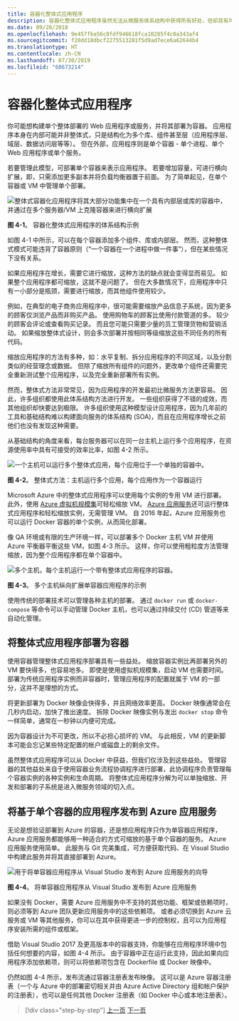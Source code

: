 ```yaml
---
title: 容器化整体式应用程序
description: 容器化整体式应用程序虽然无法从微服务体系结构中获得所有好处，但却具有可立即提供的重要部署优势。
ms.date: 09/20/2018
ms.openlocfilehash: 9e457fba56c8fdf946618fca10285f4c0a343af4
ms.sourcegitcommit: f20dd18dbcf2275513281f5d9ad7ece6a62644b4
ms.translationtype: HT
ms.contentlocale: zh-CN
ms.lasthandoff: 07/30/2019
ms.locfileid: "68673214"
---
```

# <a name="containerizing-monolithic-applications"></a>容器化整体式应用程序

你可能想构建单个整体部署的 Web 应用程序或服务，并将其部署为容器。 应用程序本身在内部可能并非整体式，只是结构化为多个库、组件甚至层（应用程序层、域层、数据访问层等等）。 但在外部，应用程序则是单个容器 - 单个进程、单个 Web 应用程序或单个服务。

若要管理此模型，可部署单个容器来表示应用程序。 若要增加容量，可进行横向扩展，即，只需添加更多副本并将负载均衡器置于前面。 为了简单起见，在单个容器或 VM 中管理单个部署。

![整体式容器化应用程序将其大部分功能集中在一个具有内部层或库的容器中，并通过在多个服务器/VM 上克隆容器来进行横向扩展](./media/image1.png)

**图 4-1**。 容器化整体式应用程序的体系结构示例

如图 4-1 中所示，可以在每个容器添加多个组件、库或内部层。 然而，这种整体式模式可能违背了容器原则（“一个容器在一个进程中做一件事”），但在某些情况下没有关系。

如果应用程序在增长，需要它进行缩放，这种方法的缺点就会变得显而易见。 如果整个应用程序都可缩放，这就不是问题了。 但在大多数情况下，应用程序中只有一小部分是瓶颈，需要进行缩放，而其他组件使用较少。

例如，在典型的电子商务应用程序中，很可能需要缩放产品信息子系统，因为更多的顾客仅浏览产品而非购买产品。 使用购物车的顾客比使用付款管道的多。 较少的顾客会评论或查看购买记录。 而且您可能只需要少量的员工管理货物和营销活动。 如果缩放整体式设计，则会多次部署并按相同等级缩放这些不同任务的所有代码。

缩放应用程序的方法有多种，如：水平复制、拆分应用程序的不同区域，以及分割类似的经营理念或数据。 但除了缩放所有组件的问题外，更改单个组件还需要完全重新测试整个应用程序，以及完全重新部署所有实例。

然而，整体式方法非常常见，因为应用程序的开发最初比微服务方法更容易。 因此，许多组织都使用此体系结构方法进行开发。 一些组织获得了不错的成效，而其他组织却快要达到极限。 许多组织使用这种模型设计应用程序，因为几年前的工具和基础结构难以构建面向服务的体系结构 (SOA)，而且在应用程序增长之前他们也没有发现这种需要。

从基础结构的角度来看，每台服务器可以在同一台主机上运行多个应用程序，在资源使用率中具有可接受的效率比率，如图 4-2 所示。

![一个主机可以运行多个整体式应用，每个应用位于一个单独的容器中。](./media/image2.png)

**图 4-2**。 整体式方法：主机运行多个应用，每个应用作为一个容器运行

Microsoft Azure 中的整体式应用程序可以使用每个实例的专用 VM 进行部署。 此外，使用 [Azure 虚拟机规模集](https://azure.microsoft.com/documentation/services/virtual-machine-scale-sets/)可轻松缩放 VM。 [Azure 应用服务](https://azure.microsoft.com/services/app-service/)还可运行整体式应用程序和轻松缩放实例，无需管理 VM。 自 2016 年起，Azure 应用服务也可以运行 Docker 容器的单个实例，从而简化部署。

像 QA 环境或有限的生产环境一样，可以部署多个 Docker 主机 VM 并使用 Azure 平衡器平衡这些 VM，如图 4-3 所示。 这样，你可以使用粗粒度方法管理缩放，因为整个应用程序都在单个容器中。

![多个主机，每个主机运行一个带有整体式应用程序的容器。](./media/image3.png)

**图 4-3**。 多个主机纵向扩展单容器应用程序的示例

使用传统的部署技术可以管理各种主机的部署。 通过 `docker run` 或 `docker-compose` 等命令可以手动管理 Docker 主机，也可以通过持续交付 (CD) 管道等来自动化管理。

## <a name="deploying-a-monolithic-application-as-a-container"></a>将整体式应用程序部署为容器

使用容器管理整体式应用程序部署具有一些益处。 缩放容器实例比再部署另外的 VM 要快得多，也容易地多。 即使是使用虚拟机规模集，启动 VM 也需要时间。 部署为传统应用程序实例而非容器时，管理应用程序的配置就属于 VM 的一部分，这并不是理想的方式。

将更新部署为 Docker 映像会快得多，并且网络效率更高。 Docker 映像通常会在几秒内启动，加快了推出速度。 拆除 Docker 映像实例与发出 `docker stop` 命令一样简单，通常在一秒钟以内便可完成。

因为容器设计为不可更改，所以不必担心损坏的 VM。 与此相反，VM 的更新脚本可能会忘记某些特定配置的帐户或磁盘上的剩余文件。

虽然整体式应用程序可以从 Docker 中获益，但我们仅涉及到这些益处。 管理容器的其他益处来自于使用容器业务流程协调程序进行部署，此协调程序负责管理每个容器实例的各种实例和生命周期。 将整体式应用程序分解为可以单独缩放、开发和部署的子系统是进入微服务领域的切入点。

## <a name="publishing-a-single-container-based-application-to-azure-app-service"></a>将基于单个容器的应用程序发布到 Azure 应用服务

无论是想验证部署到 Azure 的容器，还是想应用程序只作为单容器应用程序，Azure 应用服务都能够用一种适合的方式可缩放的基于单个容器的服务。 Azure 应用服务使用简单。 此服务与 Git 完美集成，可方便获取代码、在 Visual Studio 中构建此服务并将其直接部署到 Azure。

![用于将单容器应用程序从 Visual Studio 发布到 Azure 应用服务的向导](./media/image4.png)

**图 4-4**。 将单容器应用程序从 Visual Studio 发布到 Azure 应用服务

如果没有 Docker，需要 Azure 应用服务中不支持的其他功能、框架或依赖项时，则必须等到 Azure 团队更新应用服务中的这些依赖项。 或者必须切换到 Azure 云服务或 VM 等其他服务，你可以在其中获得更进一步的控制权，且可以为应用程序安装所需的组件或框架。

借助 Visual Studio 2017 及更高版本中的容器支持，你能够在应用程序环境中包括任何想要的内容，如图 4-4 所示。 由于容器中正在运行此支持，因此如果向应用程序添加依赖项，则可以将依赖项包含在 Dockerfile 或 Docker 映像中。

仍然如图 4-4 所示，发布流通过容器注册表发布映像。 这可以是 Azure 容器注册表（一个与 Azure 中的部署密切相关并由 Azure Active Directory 组和帐户保护的注册表），也可以是任何其他 Docker 注册表（如 Docker 中心或本地注册表）。

>[!div class="step-by-step"]
>[上一页](index.md)
>[下一页](docker-application-state-data.md)
